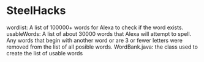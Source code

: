﻿# SteelHacks
wordlist: A list of 100000+ words for Alexa to check if the word exists.
usableWords: A list of about 30000 words that Alexa will attempt to spell. Any words that begin with another word or are 3 
or fewer letters were removed from the list of all posible words.
WordBank.java: the class used to create the list of usable words
